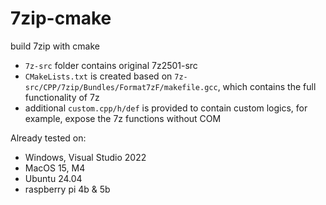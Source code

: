 # 7zip-cmake

build 7zip with cmake

- `7z-src` folder contains original 7z2501-src
- `CMakeLists.txt` is created based on `7z-src/CPP/7zip/Bundles/Format7zF/makefile.gcc`, which contains the full functionality of 7z
- additional `custom.cpp/h/def` is provided to contain custom logics, for example, expose the 7z functions without COM

Already tested on:
- Windows, Visual Studio 2022
- MacOS 15, M4
- Ubuntu 24.04
- raspberry pi 4b & 5b